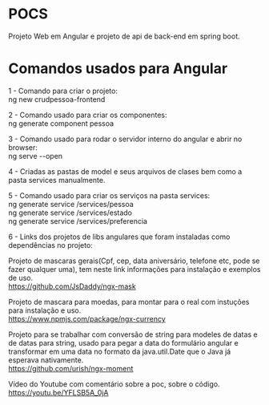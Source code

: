 # POCS
Projeto Web em Angular e projeto de api de back-end em spring boot.

# Comandos usados para Angular

1 - Comando para criar o projeto:<br/>
ng new crudpessoa-frontend

2 - Comando usado para criar os componentes:<br/>
ng generate component pessoa

3 - Comando usado para rodar o servidor interno do angular e abrir no browser:<br/>
ng serve --open 

4 - Criadas as pastas de model e seus arquivos de clases bem como a pasta services manualmente.<br/>

5 - Comando usado para criar os serviços na pasta services:<br/>
ng generate service /services/pessoa<br/>
ng generate service /services/estado<br/>
ng generate service /services/preferencia

6 - Links dos projetos de libs angulares que foram instaladas como dependências no projeto:<br/>

Projeto de mascaras gerais(Cpf, cep, data aniversário, telefone etc, pode se fazer qualquer uma), tem neste link informações para instalação e exemplos de uso.<br/>
https://github.com/JsDaddy/ngx-mask

Projeto de mascara para moedas, para montar para o real com instuções para instalação e uso.<br/>
https://www.npmjs.com/package/ngx-currency

Projeto para se trabalhar com conversão de string para modeles de datas e de datas para string, usado para pegar a data do formulário angular e transformar em uma data no formato da java.util.Date que o Java já esperava nativamente.<br/>
https://github.com/urish/ngx-moment

Vídeo do Youtube com comentário sobre a poc, sobre o código.<br/>
https://youtu.be/YFLSB5A_0jA

